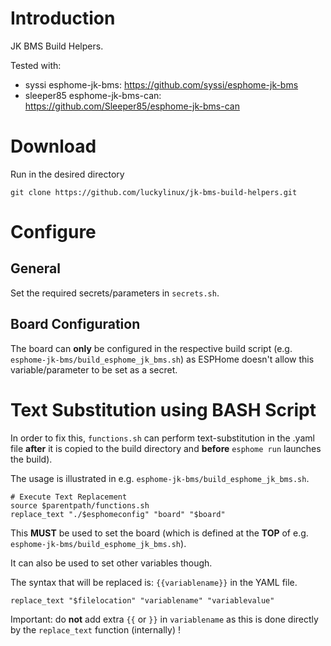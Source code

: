 # Introduction
JK BMS Build Helpers.

Tested with:
- syssi esphome-jk-bms: https://github.com/syssi/esphome-jk-bms
- sleeper85 esphome-jk-bms-can: https://github.com/Sleeper85/esphome-jk-bms-can

# Download
Run in the desired directory
```
git clone https://github.com/luckylinux/jk-bms-build-helpers.git
```

# Configure
## General
Set the required secrets/parameters in `secrets.sh`.

## Board Configuration
The board can **only** be configured in the respective build script (e.g. `esphome-jk-bms/build_esphome_jk_bms.sh`) as ESPHome doesn't allow this variable/parameter to be set as a secret.

# Text Substitution using BASH Script
In order to fix this, `functions.sh` can perform text-substitution in the .yaml file **after** it is copied to the build directory and **before** `esphome run` launches the build).

The usage is illustrated in e.g. `esphome-jk-bms/build_esphome_jk_bms.sh`.

```
# Execute Text Replacement
source $parentpath/functions.sh
replace_text "./$esphomeconfig" "board" "$board"

```

This **MUST** be used to set the board (which is defined at the **TOP** of e.g. `esphome-jk-bms/build_esphome_jk_bms.sh`).

It can also be used to set other variables though.

The syntax that will be replaced is: `{{variablename}}` in the YAML file.

```
replace_text "$filelocation" "variablename" "variablevalue"
```

Important: do **not** add extra `{{` or `}}` in `variablename` as this is done directly by the `replace_text` function (internally) !

